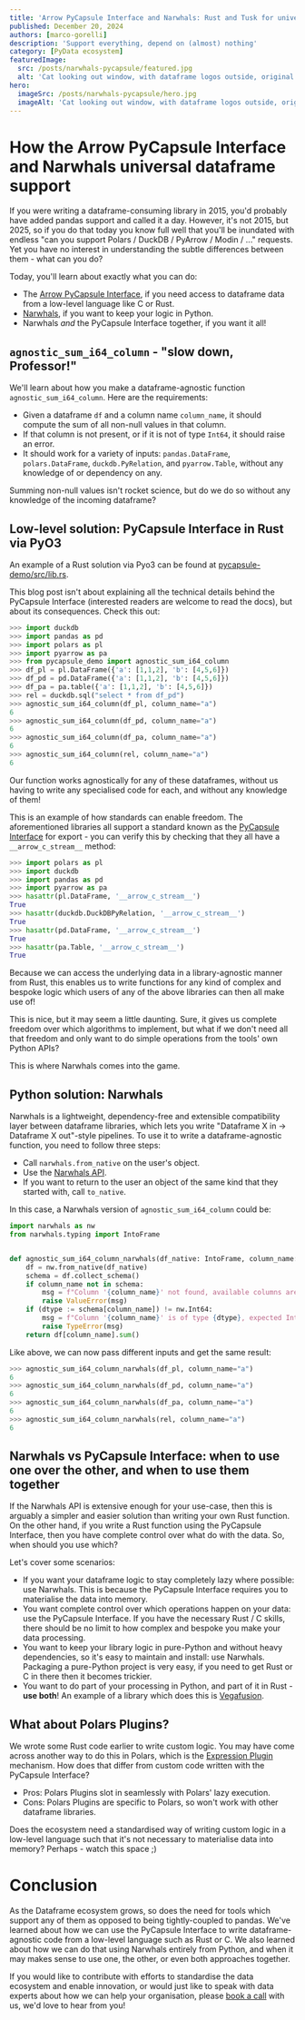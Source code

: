```yaml
---
title: 'Arrow PyCapsule Interface and Narwhals: Rust and Tusk for universal dataframe support'
published: December 20, 2024
authors: [marco-gorelli]
description: 'Support everything, depend on (almost) nothing'
category: [PyData ecosystem]
featuredImage:
  src: /posts/narwhals-pycapsule/featured.jpg
  alt: 'Cat looking out window, with dataframe logos outside, original image by  Lucy Jackline https://unsplash.com/photos/a-cat-sitting-on-a-window-sill-looking-out-a-window-O896LIqr2vc'
hero:
  imageSrc: /posts/narwhals-pycapsule/hero.jpg
  imageAlt: 'Cat looking out window, with dataframe logos outside, original image by  Lucy Jackline https://unsplash.com/photos/a-cat-sitting-on-a-window-sill-looking-out-a-window-O896LIqr2vc'
---
```


# How the Arrow PyCapsule Interface and Narwhals universal dataframe support 

If you were writing a dataframe-consuming library in 2015, you'd probably have
added pandas support and called it a day. However, it's not 2015, but 2025, so if you do that
today you know full well that you'll be inundated with endless "can you support
Polars / DuckDB / PyArrow / Modin / ..." requests. Yet you have no interest in understanding
the subtle differences between them - what can you do?

Today, you'll learn about exactly what you can do:

- The [Arrow PyCapsule Interface](https://arrow.apache.org/docs/format/CDataInterface/PyCapsuleInterface.html),
  if you need access to dataframe data from a low-level language like C or Rust.
- [Narwhals](https://github.com/narwhals-dev/narwhals), if you want to keep your logic in Python.
- Narwhals _and_ the PyCapsule Interface together, if you want it all!

## `agnostic_sum_i64_column` - "slow down, Professor!"

We'll learn about how you make a dataframe-agnostic function `agnostic_sum_i64_column`.
Here are the requirements:

- Given a dataframe `df` and a column name `column_name`, it should compute
  the sum of all non-null values in that column.
- If that column is not present, or if it is not of type `Int64`,
  it should raise an error.
- It should work for a variety of inputs: `pandas.DataFrame`, `polars.DataFrame`,
  `duckdb.PyRelation`, and `pyarrow.Table`, without any knowledge of or dependency
  on any.

Summing non-null values isn't rocket science, but do we do so without any
knowledge of the incoming dataframe?

## Low-level solution: PyCapsule Interface in Rust via PyO3

An example of a Rust solution via Pyo3 can be found at [pycapsule-demo/src/lib.rs](https://github.com/MarcoGorelli/pycapsule-demo/blob/6aad64be26ebbfc8526f26695544bfc6436e3266/src/lib.rs#L9-L56).

This blog post isn't about explaining all the technical details behind the
PyCapsule Interface (interested readers are welcome to read the docs), but about
its consequences. Check this out:

```python
>>> import duckdb
>>> import pandas as pd
>>> import polars as pl
>>> import pyarrow as pa
>>> from pycapsule_demo import agnostic_sum_i64_column
>>> df_pl = pl.DataFrame({'a': [1,1,2], 'b': [4,5,6]})
>>> df_pd = pd.DataFrame({'a': [1,1,2], 'b': [4,5,6]})
>>> df_pa = pa.table({'a': [1,1,2], 'b': [4,5,6]})
>>> rel = duckdb.sql("select * from df_pd")
>>> agnostic_sum_i64_column(df_pl, column_name="a")
6
>>> agnostic_sum_i64_column(df_pd, column_name="a")
6
>>> agnostic_sum_i64_column(df_pa, column_name="a")
6
>>> agnostic_sum_i64_column(rel, column_name="a")
6
```
Our function works agnostically for any of these dataframes, without us having
to write any specialised code for each, and without any knowledge of them!

This is an example of how standards can enable freedom. The aforementioned
libraries all support a standard known as the
[PyCapsule Interface](https://arrow.apache.org/docs/format/CDataInterface/PyCapsuleInterface.html)
for export - you can verify this by checking that they all have a `__arrow_c_stream__` method:

```python
>>> import polars as pl
>>> import duckdb
>>> import pandas as pd
>>> import pyarrow as pa
>>> hasattr(pl.DataFrame, '__arrow_c_stream__')
True
>>> hasattr(duckdb.DuckDBPyRelation, '__arrow_c_stream__')
True
>>> hasattr(pd.DataFrame, '__arrow_c_stream__')
True
>>> hasattr(pa.Table, '__arrow_c_stream__')
True
```

Because we can access the underlying data in a library-agnostic manner from
Rust, this enables us to write functions for any kind of complex and bespoke logic
which users of any of the above libraries can then all make use of!

This is nice, but it may seem a little daunting. Sure, it gives us complete
freedom over which algorithms to implement, but what if we don't need all that
freedom and only want to do simple operations from the tools' own Python APIs?

This is where Narwhals comes into the game.

## Python solution: Narwhals

Narwhals is a lightweight, dependency-free and extensible compatibility layer between
dataframe libraries, which lets you write "Dataframe X in -> Dataframe X out"-style
pipelines.  To use it to write a dataframe-agnostic function, you need to follow three
steps:

- Call `narwhals.from_native` on the user's object.
- Use the [Narwhals API](https://narwhals-dev.github.io/narwhals/api-reference/).
- If you want to return to the user an object of the same kind that they started with,
  call `to_native`.

In this case, a Narwhals version of `agnostic_sum_i64_column` could be:

```python
import narwhals as nw
from narwhals.typing import IntoFrame


def agnostic_sum_i64_column_narwhals(df_native: IntoFrame, column_name: str) -> int:
    df = nw.from_native(df_native)
    schema = df.collect_schema()
    if column_name not in schema:
        msg = f"Column '{column_name}' not found, available columns are: {schema.names()}."
        raise ValueError(msg)
    if (dtype := schema[column_name]) != nw.Int64:
        msg = f"Column '{column_name}' is of type {dtype}, expected Int64"
        raise TypeError(msg)
    return df[column_name].sum()
```
Like above, we can now pass different inputs and get the same result:
```python
>>> agnostic_sum_i64_column_narwhals(df_pl, column_name="a")
6
>>> agnostic_sum_i64_column_narwhals(df_pd, column_name="a")
6
>>> agnostic_sum_i64_column_narwhals(df_pa, column_name="a")
6
>>> agnostic_sum_i64_column_narwhals(rel, column_name="a")
6
```

## Narwhals vs PyCapsule Interface: when to use one over the other, and when to use them together

If the Narwhals API is extensive enough for your use-case, then this is arguably
a simpler and easier solution than writing your own Rust function. On the other hand,
if you write a Rust function using the PyCapsule Interface, then you have complete
control over what do with the data. So, when should you use which?

Let's cover some scenarios:

- If you want your dataframe logic to stay completely lazy where possible: use Narwhals.
  This is because the PyCapsule Interface requires you to materialise the data into memory.
- You want complete control over which operations happen on your data: use the
  PyCapsule Interface. If you have the necessary Rust / C skills, there should be no limit
  to how complex and bespoke you make your data processing.
- You want to keep your library logic in pure-Python and without heavy dependencies, so
  it's easy to maintain and install: use Narwhals. Packaging a pure-Python project is very
  easy, if you need to get Rust or C in there then it becomes trickier.
- You want to do part of your processing in Python, and part of it in Rust - **use both**!
  An example of a library which does this is [Vegafusion](https://vegafusion.io/).

## What about Polars Plugins?

We wrote some Rust code earlier to write custom logic. You may have come across another way
to do this in Polars, which is the [Expression Plugin](https://marcogorelli.github.io/polars-plugins-tutorial/)
mechanism. How does that differ from custom code written with the PyCapsule Interface?

- Pros: Polars Plugins slot in seamlessly with Polars' lazy execution.
- Cons: Polars Plugins are specific to Polars, so won't work with other dataframe libraries.

Does the ecosystem need a standardised way of writing custom logic in a low-level language such
that it's not necessary to materialise data into memory? Perhaps - watch this space ;)

# Conclusion

As the Dataframe ecosystem grows, so does the need for tools which support any of them as opposed
to being tightly-coupled to pandas. We've learned about how we can use the PyCapsule Interface
to write dataframe-agnostic code from a low-level language such as Rust or C. We also learned
about how we can do that using Narwhals entirely from Python, and when it may makes sense to use
one, the other, or even both approaches together.

If you would like to contribute with efforts to standardise the data ecosystem and enable innovation,
or would just like to speak with data experts about how we can help your organisation, please
[book a call](https://quansight.com/about-us/#bookacallform) with us, we'd love to hear from you!
